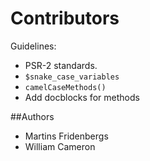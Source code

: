 # Contributors

Guidelines:
* PSR-2 standards.
* `$snake_case_variables`
* `camelCaseMethods()`
* Add docblocks for methods

##Authors
* Martins Fridenbergs 
* William Cameron